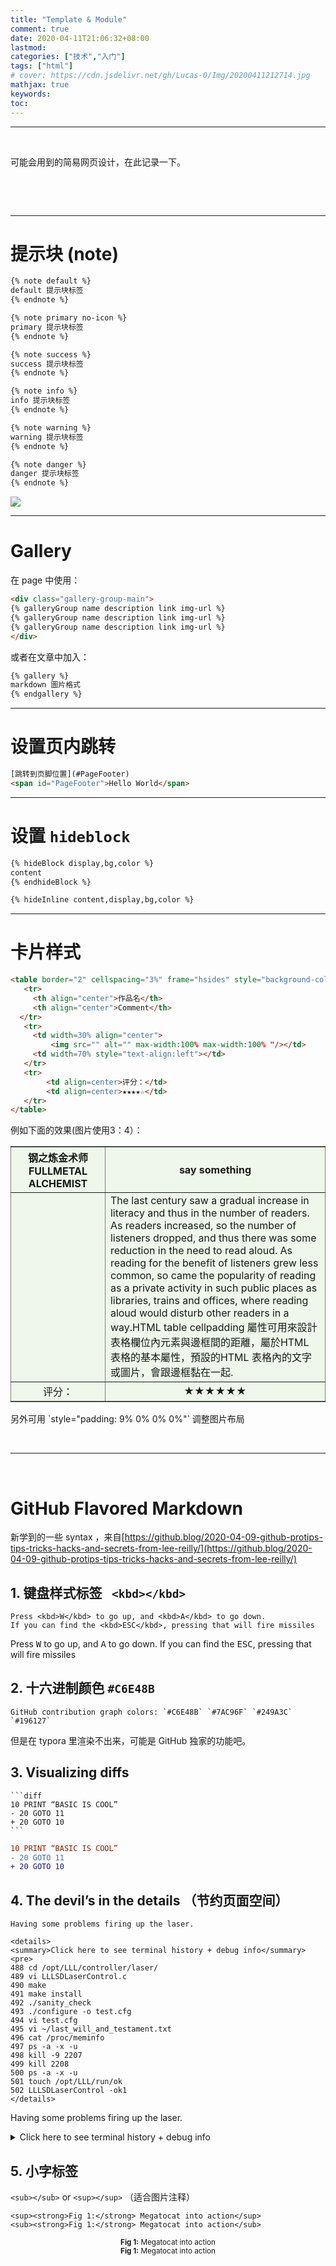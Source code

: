 ```yaml
---
title: "Template & Module"
comment: true
date: 2020-04-11T21:06:32+08:00
lastmod: 
categories: ["技术","入门"]
tags: ["html"]
# cover: https://cdn.jsdelivr.net/gh/Lucas-0/Img/20200411212714.jpg
mathjax: true
keywords: 
toc: 
---
```


---

&nbsp;&nbsp;

可能会用到的简易网页设计，在此记录一下。

&nbsp;&nbsp;

&nbsp;&nbsp;

---

# 提示块 (note)  #

```xml
{% note default %}
default 提示块标签
{% endnote %}

{% note primary no-icon %}
primary 提示块标签
{% endnote %}

{% note success %}
success 提示块标签
{% endnote %}

{% note info %}
info 提示块标签
{% endnote %}

{% note warning %}
warning 提示块标签
{% endnote %}

{% note danger %}
danger 提示块标签
{% endnote %}
```

![](https://cdn.jsdelivr.net/gh/Lucas-0/Img/20200411211619.png)

---
# Gallery #

在 page 中使用：

```html
<div class="gallery-group-main">
{% galleryGroup name description link img-url %}
{% galleryGroup name description link img-url %}
{% galleryGroup name description link img-url %}
</div>
```

或者在文章中加入：

```html
{% gallery %}
markdown 圖片格式
{% endgallery %}
```

---
# 设置页内跳转 #

```html
[跳转到页脚位置](#PageFooter)
<span id="PageFooter">Hello World</span>
```

---
# 设置 `hideblock` #

```html
{% hideBlock display,bg,color %}
content
{% endhideBlock %}

{% hideInline content,display,bg,color %}

```

---

# 卡片样式 #

```html
<table border="2" cellspacing="3%" frame="hsides" style="background-color:#d1eac157;opacity:0.9">
   <tr>
     <th align="center">作品名</th>
     <th align="center">Comment</th>
  </tr>
   <tr>
     <td width=30% align="center">
         <img src="" alt="" max-width:100% max-width:100% "/></td>
     <td width=70% style="text-align:left"></td>
   </tr>
   <tr>
        <td align=center>评分：</td>
        <td align=center>★★★★☆</td>
   </tr>
</table>
```

例如下面的效果(图片使用3：4）：

<table border="2" cellspacing="3%" frame="hsides" style="background-color:#d1eac157;">
   <tr>
     <th align="center">钢之炼金术师 FULLMETAL ALCHEMIST</th>
     <th align="center">say something</th>
  </tr>
   <tr>
     <td width=30% align="center">
         <img src="https://cdn.jsdelivr.net/gh/Lucas-0/Img/20200408180330.jpg" alt="" max-width:100% max-width:100% /></td>
     <td width=70% style="text-align:left">The last century saw a gradual increase in literacy and thus in the number of readers. As readers increased, so the number of listeners dropped, and thus there was some reduction in the need to read aloud. As reading for the benefit of listeners grew less common, so came the popularity of reading as a private activity in such public places as libraries, trains and offices, where reading aloud would disturb other readers in a way.HTML table cellpadding 屬性可用來設計表格欄位內元素與邊框間的距離，屬於HTML 表格的基本屬性，預設的HTML 表格內的文字或圖片，會跟邊框黏在一起.</td>
   </tr>
   <tr>
        <td align=center>评分：</td>
        <td align=center>★★★★★★</td>
   </tr>
</table>
另外可用 `style="padding: 9% 0% 0% 0%"` 调整图片布局

&nbsp;&nbsp;

---

&nbsp;&nbsp;

# GitHub Flavored Markdown #

新学到的一些 syntax ，来自[https://github.blog/2020-04-09-github-protips-tips-tricks-hacks-and-secrets-from-lee-reilly/](https://github.blog/2020-04-09-github-protips-tips-tricks-hacks-and-secrets-from-lee-reilly/)

## 1. 键盘样式标签 ` <kbd></kbd>`  ##

```
Press <kbd>W</kbd> to go up, and <kbd>A</kbd> to go down.
If you can find the <kbd>ESC</kbd>, pressing that will fire missiles
```

Press <kbd>W</kbd> to go up, and <kbd>A</kbd> to go down.
If you can find the <kbd>ESC</kbd>, pressing that will fire missiles

## 2. 十六进制颜色 `#C6E48B`  ##

```
GitHub contribution graph colors: `#C6E48B` `#7AC96F` `#249A3C` `#196127`
```

但是在 typora 里渲染不出来，可能是 GitHub 独家的功能吧。

## 3. Visualizing diffs ##

```
​```diff
10 PRINT “BASIC IS COOL”
- 20 GOTO 11
+ 20 GOTO 10
​```
```

```diff
10 PRINT “BASIC IS COOL”
- 20 GOTO 11
+ 20 GOTO 10
```

## 4. The devil’s in the details （节约页面空间） ##

```
Having some problems firing up the laser.

<details>
<summary>Click here to see terminal history + debug info</summary>
<pre>
488 cd /opt/LLL/controller/laser/
489 vi LLLSDLaserControl.c
490 make
491 make install
492 ./sanity_check
493 ./configure -o test.cfg
494 vi test.cfg
495 vi ~/last_will_and_testament.txt
496 cat /proc/meminfo
497 ps -a -x -u
498 kill -9 2207
499 kill 2208
500 ps -a -x -u
501 touch /opt/LLL/run/ok
502 LLLSDLaserControl -ok1
</details>
```

Having some problems firing up the laser.

<details>
<summary>Click here to see terminal history + debug info</summary>
<pre>
488 cd /opt/LLL/controller/laser/
489 vi LLLSDLaserControl.c
490 make
491 make install
492 ./sanity_check
493 ./configure -o test.cfg
494 vi test.cfg
495 vi ~/last_will_and_testament.txt
496 cat /proc/meminfo
497 ps -a -x -u
498 kill -9 2207
499 kill 2208
500 ps -a -x -u
501 touch /opt/LLL/run/ok
502 LLLSDLaserControl -ok1
</details>


## 5. 小字标签 ##
`<sub></sub>` or `<sup></sup>` （适合图片注释）

```
<sup><strong>Fig 1:</strong> Megatocat into action</sup>
<sub><strong>Fig 1:</strong> Megatocat into action</sub>
```

<div align="center"><sup><strong>Fig 1:</strong> Megatocat into action
  </sup><br><sub><strong>Fig 1:</strong> Megatocat into action</sub></div>

&nbsp;&nbsp;

&nbsp;&nbsp;
